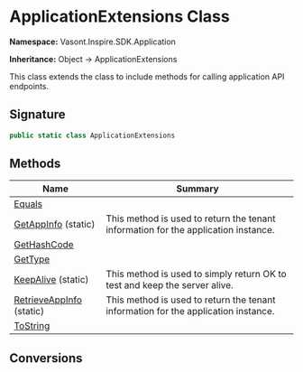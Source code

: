 # ApplicationExtensions Class
**Namespace:** Vasont.Inspire.SDK.Application

**Inheritance:** Object → ApplicationExtensions

This class extends the  class to include methods for calling 
            application API endpoints.

## Signature
```csharp
public static class ApplicationExtensions
```
## Methods
|**Name**|**Summary**|
|---|---|
|[Equals](ApplicationExtensions/Equals.md)||
|[GetAppInfo](ApplicationExtensions/GetAppInfo.md) (static)|This method is used to return the tenant information for the application instance.|
|[GetHashCode](ApplicationExtensions/GetHashCode.md)||
|[GetType](ApplicationExtensions/GetType.md)||
|[KeepAlive](ApplicationExtensions/KeepAlive.md) (static)|This method is used to simply return OK to test and keep the server alive.|
|[RetrieveAppInfo](ApplicationExtensions/RetrieveAppInfo.md) (static)|This method is used to return the tenant information for the application instance.|
|[ToString](ApplicationExtensions/ToString.md)||
## Conversions
